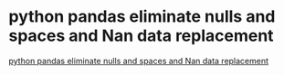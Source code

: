 # python pandas eliminate nulls and spaces and Nan data replacement
[python pandas eliminate nulls and spaces and Nan data replacement](https://aiwithcloud.com/2022/09/19/python_pandas_eliminate_nulls_and_spaces_and_nan_data_replacement/)